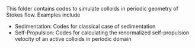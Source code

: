 This folder contains codes to simulate colloids in periodic geometry of Stokes flow. Examples include

* Sedimentation: Codes for classical case of sedimentation
* Self-Propulsion: Codes for calculating the renormalized self-propulsion velocity of an active colloids in periodic domain
